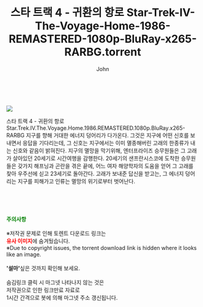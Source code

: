 ﻿---
layout: post
title:  "    스타 트랙 4 - 귀환의 항로 Star-Trek-IV-The-Voyage-Home-1986-REMASTERED-1080p-BluRay-x265-RARBG.torrent"
author: John
categories: [ 영화 ]
tags: [  ]
image: https://torrentrj54.com/uploadfile/full/72dd0ebd4aedf169a55280c01c68754aaca2d84e.jpg 
description: "    스타 트랙 4 - 귀환의 항로 Star-Trek-IV-The-Voyage-Home-1986-REMASTERED-1080p-BluRay-x265-RARBG torrent 정보 공유"
toc: true
toc_sticky: true
---

<br>
<p><img src="https://torrentrj54.com/uploadfile/full/72dd0ebd4aedf169a55280c01c68754aaca2d84e.jpg"/></p>
 스타 트랙 4 - 귀환의 항로 Star.Trek.IV.The.Voyage.Home.1986.REMASTERED.1080p.BluRay.x265-RARBG 지구를 향해 거대한 에너지 덩어리가 다가온다. 그것은 지구에 어떤 신호를 보내면서 응답을 기다리는데, 그 신호는 지구에서는 이미 멸종해버린 고래의 한종류가 내는 신호와 같음이 밝혀진다. 지구의 멸망을 막기위해, 엔터프라이즈 승무원들은 그 고래가 살아있던 20세기로 시간여행을 감행한다. 20세기의 샌프란시스코에 도착한 승무원들은 갖가지 해프닝과 곤란을 겪은 끝에, 어느 여자 해양학자의 도움을 얻어 그 고래를 찾아 우주선에 싣고 23세기로 돌아간다. 고래가 보내준 답신을 받고는, 그 에너지 덩어리는 지구를 피해가고 인류는 멸망의 위기로부터 벗어난다. 
    
<br><br><br>
<p data-ke-size="size16"><b><span style="color: green;">주의사항</span></b><br /><br />※저작권 문제로 인해 토렌트 다운로드 링크는<br /><b><span style="color: red;">유사 이미지</span></b>에 숨겨뒀습니다.<br />※Due to copyright issues, the torrent download link is hidden where it looks like an image.<br /><br /><b>'설마'</b>싶은 것까지 확인해 보세요.<br /><br />숨김링크 클릭 시 마그넷 나타나지 않는 것은<br />저작권으로 인한 링크만료 자료로<br />1시간 간격으로 봇에 의해 마그넷 주소 갱신됩니다.</p>

